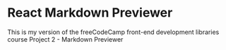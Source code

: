 # React Markdown Previewer

This is my version of the freeCodeCamp front-end development libraries course Project 2 - Markdown Previewer
